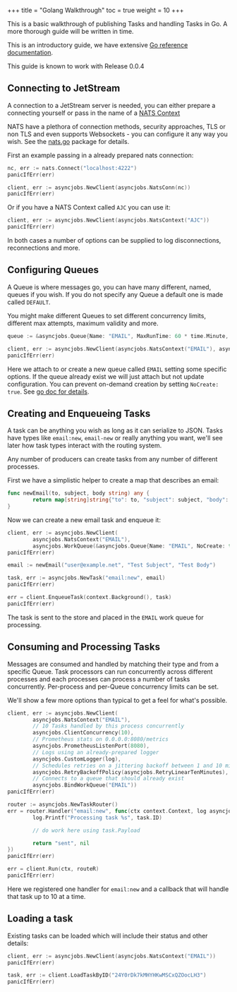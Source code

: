 +++
title = "Golang Walkthrough"
toc = true
weight = 10
+++

This is a basic walkthrough of publishing Tasks and handling Tasks in Go. A more thorough guide will be written in time.

This is an introductory guide, we have extensive [Go reference documentation](https://pkg.go.dev/github.com/choria-io/asyncjobs).

This guide is known to work with Release 0.0.4

## Connecting to JetStream

A connection to a JetStream server is needed, you can either prepare a connecting yourself or pass in the name of a [NATS Context](https://docs.nats.io/using-nats/nats-tools/nats_cli#nats-contexts)

NATS have a plethora of connection methods, security approaches, TLS or non TLS and even supports Websockets - you can configure it any way you wish. See the [nats.go](https://github.com/nats-io/nats.go/) package for details.

First an example passing in a already prepared nats connection:

```go
nc, err := nats.Connect("localhost:4222")
panicIfErr(err)

client, err := asyncjobs.NewClient(asyncjobs.NatsConn(nc))
panicIfErr(err)
```

Or if you have a NATS Context called `AJC` you can use it:

```go
client, err := asyncjobs.NewClient(asyncjobs.NatsContext("AJC"))
panicIfErr(err)
```

In both cases a number of options can be supplied to log disconnections, reconnections and more.

## Configuring Queues

A Queue is where messages go, you can have many different, named, queues if you wish.  If you do not specify any Queue a default one is made called `DEFAULT`.

You might make different Queues to set different concurrency limits, different max attempts, maximum validity and more.

```go
queue := &asyncjobs.Queue{Name: "EMAIL", MaxRunTime: 60 * time.Minute, MaxTries: 50}

client, err := asyncjobs.NewClient(asyncjobs.NatsContext("EMAIL"), asyncjobs.WorkQueue(queue))
panicIfErr(err)
```

Here we attach to or create a new queue called `EMAIL` setting some specific options.  If the queue already exist we will just attach but not update configuration. You can prevent on-demand creation by setting `NoCreate: true`. See [go doc for details](https://pkg.go.dev/github.com/choria-io/asyncjobs@main#Queue).

## Creating and Enqueueing Tasks

A task can be anything you wish as long as it can serialize to JSON. Tasks have types like `email:new`, `email-new` or really anything you want, we'll see later how task types interact with the routing system.

Any number of producers can create tasks from any number of different processes.

First we have a simplistic helper to create a map that describes an email:

```go
func newEmail(to, subject, body string) any {
        return map[string]string{"to": to, "subject": subject, "body": body}
}
```

Now we can create a new email task and enqueue it:

```go
client, err := asyncjobs.NewClient(
        asyncjobs.NatsContext("EMAIL"), 
        asyncjobs.WorkQueue(&asyncjobs.Queue{Name: "EMAIL", NoCreate: true}))
panicIfErr(err)

email := newEmail("user@example.net", "Test Subject", "Test Body")

task, err := asyncjobs.NewTask("email:new", email)
panicIfErr(err)

err = client.EnqueueTask(context.Background(), task)
panicIfErr(err)
```

The task is sent to the store and placed in the `EMAIL` work queue for processing.

## Consuming and Processing Tasks

Messages are consumed and handled by matching their type and from a specific Queue. Task processors can run concurrently across different processes and each processes can process a number of tasks concurrently. Per-process and per-Queue concurrency limits can be set.

We'll show a few more options than typical to get a feel for what's possible.

```go
client, err := asyncjobs.NewClient(
        asyncjobs.NatsContext("EMAIL"),
        // 10 Tasks handled by this process concurrently
        asyncjobs.ClientConcurrency(10),
        // Prometheus stats on 0.0.0.0:8080/metrics
        asyncjobs.PrometheusListenPort(8080), 
        // Logs using an already-prepared logger
        asyncjobs.CustomLogger(log),
        // Schedules retries on a jittering backoff between 1 and 10 minutes
        asyncjobs.RetryBackoffPolicy(asyncjobs.RetryLinearTenMinutes),
        // Connects to a queue that should already exist
        asyncjobs.BindWorkQueue("EMAIL"))
panicIfErr(err)

router := asyncjobs.NewTaskRouter()
err = router.Handler("email:new", func(ctx context.Context, log asyncjobs.Logger, task *asyncjobs.Task) (any, error) {
        log.Printf("Processing task %s", task.ID)

        // do work here using task.Payload

        return "sent", nil
})
panicIfErr(err)

err = client.Run(ctx, routeR)
panicIfErr(err)
```

Here we registered one handler for `email:new` and a callback that will handle that task up to 10 at a time.

## Loading a task

Existing tasks can be loaded which will include their status and other details:

```go
client, err := asyncjobs.NewClient(asyncjobs.NatsContext("EMAIL"))
panicIfErr(err)

task, err := client.LoadTaskByID("24Y0rDk7kMHYHKwMSCxQZOocLH3")
panicIfErr(err)
```
